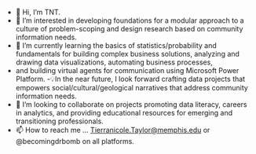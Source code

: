 - 👋 Hi, I’m TNT.
- 👀 I’m interested in developing  foundations for a modular approach to a culture of problem-scoping and design research based on community information needs. 
- 🌱 I’m currently learning the basics of statistics/probability and fundamentals for building complex business solutions, analyzing and drawing data visualizations, automating business processes, 
-  and building virtual agents for communication using Microsoft Power Platform. 
-💡In the near future, I look forward crafting data projects that empowers social/cultural/geological narratives that address community information needs. 
- 💞️ I’m looking to collaborate on projects promoting data literacy, careers in analytics, and providing educational resources for emerging and transitioning professionals. 
- 📫 How to reach me ... Tierranicole.Taylor@memphis.edu or @becomingdrbomb on all platforms.
